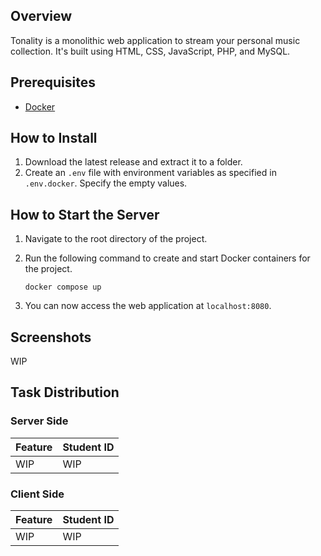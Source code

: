 ## Overview
Tonality is a monolithic web application to stream your personal music collection. It's built using HTML, CSS, JavaScript, PHP, and MySQL.

## Prerequisites
- [Docker](https://docs.docker.com/get-docker/)

## How to Install
1. Download the latest release and extract it to a folder.
2. Create an `.env` file with environment variables as specified in `.env.docker`. Specify the empty values.

## How to Start the Server
1. Navigate to the root directory of the project.
2. Run the following command to create and start Docker containers for the project.
  
    ```shell
    docker compose up
    ```
3. You can now access the web application at `localhost:8080`.

## Screenshots

WIP

## Task Distribution

### Server Side
| Feature | Student ID |
|---------|------------|
| WIP     | WIP        |

### Client Side
| Feature | Student ID |
|---------|------------|
| WIP     | WIP        |

